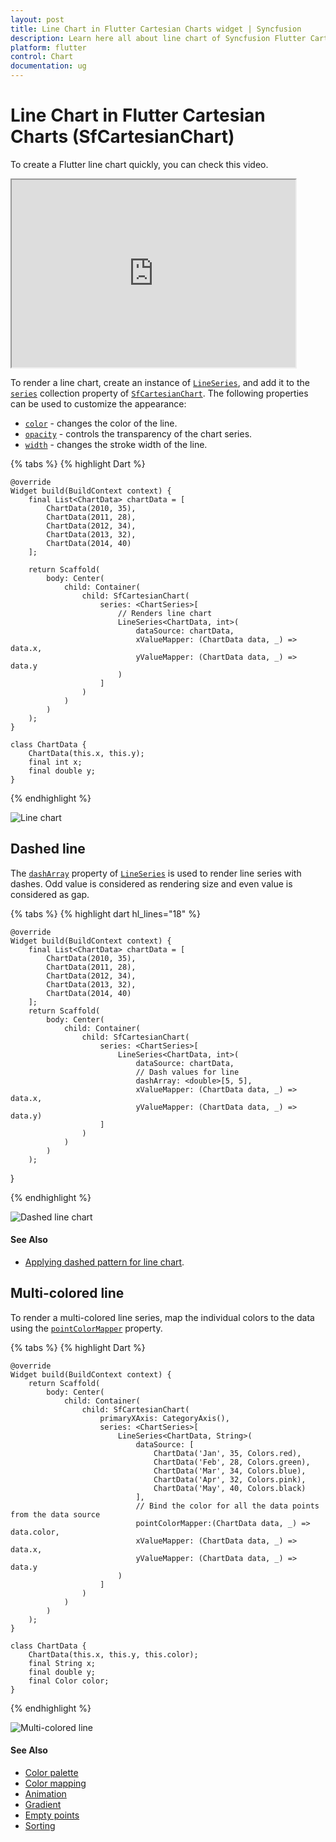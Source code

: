 ```yaml
---
layout: post
title: Line Chart in Flutter Cartesian Charts widget | Syncfusion 
description: Learn here all about line chart of Syncfusion Flutter Cartesian Charts (SfCartesianChart) widget and more.
platform: flutter
control: Chart
documentation: ug
---
```


# Line Chart in Flutter Cartesian Charts (SfCartesianChart)

To create a Flutter line chart quickly, you can check this video.

<style>#flutterLineChartTutorial{width : 90% !important; height: 300px !important }</style>
<iframe id='flutterLineChartTutorial' src='https://www.youtube.com/embed/zhcxdh4-Jt8'></iframe>

To render a line chart, create an instance of [`LineSeries`](https://pub.dev/documentation/syncfusion_flutter_charts/latest/charts/LineSeries-class.html), and add it to the [`series`](https://pub.dev/documentation/syncfusion_flutter_charts/latest/charts/SfCartesianChart/series.html) collection property of [`SfCartesianChart`](https://pub.dev/documentation/syncfusion_flutter_charts/latest/charts/SfCartesianChart/SfCartesianChart.html). The following properties can be used to customize the appearance:

* [`color`](https://pub.dev/documentation/syncfusion_flutter_charts/latest/charts/CartesianSeries/color.html) - changes the color of the line.
* [`opacity`](https://pub.dev/documentation/syncfusion_flutter_charts/latest/charts/CartesianSeries/opacity.html) - controls the transparency of the chart series.
* [`width`](https://pub.dev/documentation/syncfusion_flutter_charts/latest/charts/CartesianSeries/width.html) - changes the stroke width of the line.

{% tabs %}
{% highlight Dart %} 

    @override
    Widget build(BuildContext context) {
        final List<ChartData> chartData = [
            ChartData(2010, 35),
            ChartData(2011, 28),
            ChartData(2012, 34),
            ChartData(2013, 32),
            ChartData(2014, 40)
        ];

        return Scaffold(
            body: Center(
                child: Container(
                    child: SfCartesianChart(
                        series: <ChartSeries>[
                            // Renders line chart
                            LineSeries<ChartData, int>(
                                dataSource: chartData,
                                xValueMapper: (ChartData data, _) => data.x,
                                yValueMapper: (ChartData data, _) => data.y
                            )
                        ]
                    )
                )
            )
        );
    }

    class ChartData {
        ChartData(this.x, this.y);
        final int x;
        final double y;
    }

{% endhighlight %}

![Line chart](cartesian-chart-types-images/line.jpg)

## Dashed line

The [`dashArray`](https://pub.dev/documentation/syncfusion_flutter_charts/latest/charts/CartesianSeries/dashArray.html) property of [`LineSeries`](https://pub.dev/documentation/syncfusion_flutter_charts/latest/charts/LineSeries-class.html) is used to render line series with dashes. Odd value is considered as rendering size and even value is considered as gap.

{% tabs %}
{% highlight dart hl_lines="18" %}
    
    @override
    Widget build(BuildContext context) {
        final List<ChartData> chartData = [
            ChartData(2010, 35),
            ChartData(2011, 28),
            ChartData(2012, 34),
            ChartData(2013, 32),
            ChartData(2014, 40)
        ];
        return Scaffold(
            body: Center(
                child: Container(
                    child: SfCartesianChart(
                        series: <ChartSeries>[
                            LineSeries<ChartData, int>(
                                dataSource: chartData,
                                // Dash values for line
                                dashArray: <double>[5, 5],
                                xValueMapper: (ChartData data, _) => data.x,
                                yValueMapper: (ChartData data, _) => data.y)
                        ]
                    )
                )
            )
        );
  }


{% endhighlight %}

![Dashed line chart](cartesian-chart-types-images/dashed_line.jpg)

#### See Also

* [Applying dashed pattern for line chart](https://www.syncfusion.com/kb/12349/how-to-create-dash-pattern-line-chart-in-flutter-using-cartesian-charts-widget).

## Multi-colored line

To render a multi-colored line series, map the individual colors to the data using the [`pointColorMapper`](https://pub.dev/documentation/syncfusion_flutter_charts/latest/charts/CartesianSeries/pointColorMapper.html) property.

{% tabs %}
{% highlight Dart %} 

    @override
    Widget build(BuildContext context) {
        return Scaffold(
            body: Center(
                child: Container(
                    child: SfCartesianChart(
                        primaryXAxis: CategoryAxis(),
                        series: <ChartSeries>[
                            LineSeries<ChartData, String>(
                                dataSource: [
                                    ChartData('Jan', 35, Colors.red),
                                    ChartData('Feb', 28, Colors.green),
                                    ChartData('Mar', 34, Colors.blue),
                                    ChartData('Apr', 32, Colors.pink),
                                    ChartData('May', 40, Colors.black)
                                ],
                                // Bind the color for all the data points from the data source
                                pointColorMapper:(ChartData data, _) => data.color,
                                xValueMapper: (ChartData data, _) => data.x,
                                yValueMapper: (ChartData data, _) => data.y
                            )
                        ]
                    )
                )
            )
        );
    }

    class ChartData {
        ChartData(this.x, this.y, this.color);
        final String x;
        final double y;
        final Color color;
    }

{% endhighlight %}

![Multi-colored line](cartesian-chart-types-images/multiColored_line.jpg)

#### See Also

* [Color palette](/flutter/cartesian-charts/series-customization#color-palette) 
* [Color mapping](/flutter/cartesian-charts/series-customization#color-mapping-for-data-points)
* [Animation](/flutter/cartesian-charts/series-customization#animation)
* [Gradient](/flutter/cartesian-charts/series-customization#gradient-fill)
* [Empty points](/flutter/cartesian-charts/series-customization#empty-points)
* [Sorting](/flutter/cartesian-charts/series-customization#sorting) 
